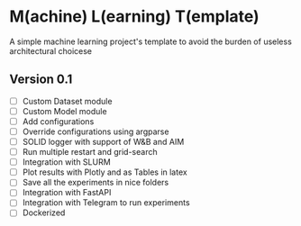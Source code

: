 # M(achine) L(earning) T(emplate)
A simple machine learning project's template to avoid the burden of useless architectural choicese

## Version 0.1
- [ ] Custom Dataset module
- [ ] Custom Model module
- [ ] Add configurations
- [ ] Override configurations using argparse
- [ ] SOLID logger with support of W&B and AIM
- [ ] Run multiple restart and grid-search
- [ ] Integration with SLURM
- [ ] Plot results with Plotly and as Tables in latex
- [ ] Save all the experiments in nice folders
- [ ] Integration with FastAPI
- [ ] Integration with Telegram to run experiments
- [ ] Dockerized
